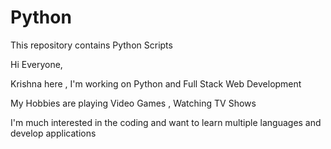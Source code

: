 # Python
This repository contains Python Scripts 

Hi Everyone,

Krishna here , I'm working on Python and Full Stack Web Development 

My Hobbies are playing Video Games , Watching TV Shows 

I'm much interested in the coding and want to learn multiple languages and develop applications 
